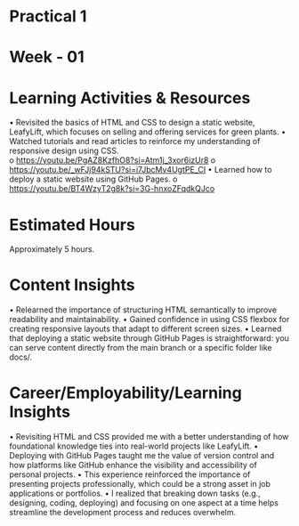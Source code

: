 # Practical 1 
# Week - 01
 
# Learning Activities & Resources 
• Revisited the basics of HTML and CSS to design a static website, LeafyLift, which 
focuses on selling and offering services for green plants. 
• Watched tutorials and read articles to reinforce my understanding of responsive design 
using CSS.  
o https://youtu.be/PgAZ8KzfhO8?si=Atm1j_3xor6izUr8 
o https://youtu.be/_wFJj94kSTU?si=i7JbcMv4UgtPE_CI 
• Learned how to deploy a static website using GitHub Pages. 
o https://youtu.be/BT4WzyT2g8k?si=3G-hnxoZFqdkQJco 

# Estimated Hours 
Approximately 5 hours. 
# Content Insights 
• Relearned the importance of structuring HTML semantically to improve readability and 
maintainability. 
• Gained confidence in using CSS flexbox for creating responsive layouts that adapt to 
different screen sizes. 
• Learned that deploying a static website through GitHub Pages is straightforward: you 
can serve content directly from the main branch or a specific folder like docs/. 

# Career/Employability/Learning Insights 
• Revisiting HTML and CSS provided me with a better understanding of how foundational 
knowledge ties into real-world projects like LeafyLift. 
• Deploying with GitHub Pages taught me the value of version control and how platforms 
like GitHub enhance the visibility and accessibility of personal projects. 
• This experience reinforced the importance of presenting projects professionally, which 
could be a strong asset in job applications or portfolios. 
• I realized that breaking down tasks (e.g., designing, coding, deploying) and focusing on 
one aspect at a time helps streamline the development process and reduces 
overwhelm.
